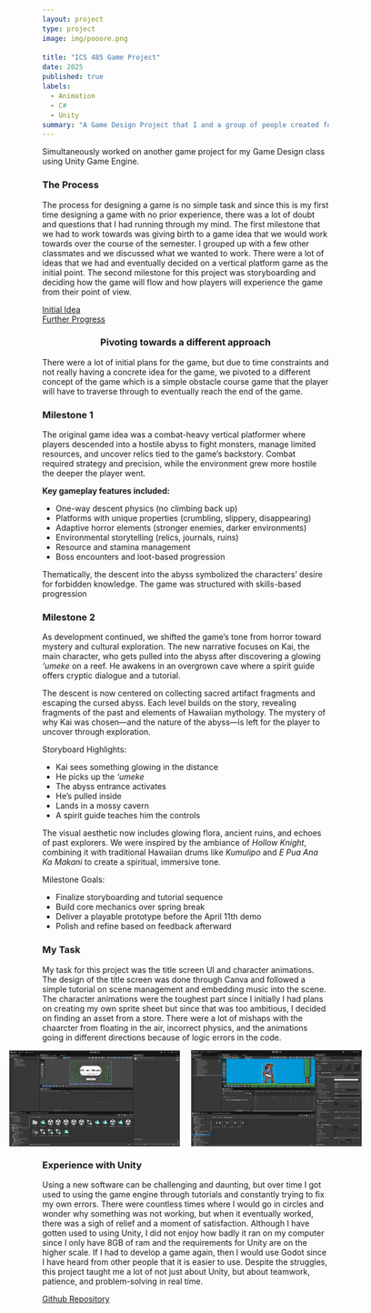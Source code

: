 ```yaml
---
layout: project
type: project
image: img/pooore.png

title: "ICS 485 Game Project"
date: 2025
published: true
labels:
  - Animation
  - C#
  - Unity
summary: "A Game Design Project that I and a group of people created for ICS 485 called \"Pō an Abyss\""
---
```


Simultaneously worked on another game project for my Game Design class using Unity Game Engine. 

### The Process
The process for designing a game is no simple task and since this is my first time designing a game with no prior experience, there was a lot of doubt and questions that I had running through my mind. The first milestone that we had to work towards was giving birth to a game idea that we would work towards over the course of the semester. I grouped up with a few other classmates and we discussed what we wanted to work. There were a lot of ideas that we had and eventually decided on a vertical platform game as the initial point. The second milestone for this project was storyboarding and deciding how the game will flow and how players will experience the game from their point of view. 


<a href="https://docs.google.com/presentation/d/1f25PCrKPuWlHdGHCONbj43r8GzJVcIs2moR5JnMnWco/edit?usp=sharing" target="_blank">Initial Idea</a><br>
<a href="https://docs.google.com/presentation/d/1Qb7b46lH7rCdWRvnJhRoeK2klbNApeLHbjTX-wQ_vF0/edit?usp=sharing" target="_blank">Further Progress</a>

<div style="text-align: center;">
  <h3>Pivoting towards a different approach</h3>
</div>
There were a lot of initial plans for the game, but due to time constraints and not really having a concrete idea for the game, we pivoted to a different concept of the game which is a simple obstacle course game that the player will have to traverse through to eventually reach the end of the game.

### Milestone 1
The original game idea was a combat-heavy vertical platformer where players descended into a hostile abyss to fight monsters, manage limited resources, and uncover relics tied to the game’s backstory. Combat required strategy and precision, while the environment grew more hostile the deeper the player went.

<p><strong>Key gameplay features included:</strong></p>
<ul>
  <li>One-way descent physics (no climbing back up)</li>
  <li>Platforms with unique properties (crumbling, slippery, disappearing)</li>
  <li>Adaptive horror elements (stronger enemies, darker environments)</li>
  <li>Environmental storytelling (relics, journals, ruins)</li>
  <li>Resource and stamina management</li>
  <li>Boss encounters and loot-based progression</li>
</ul>

<p>Thematically, the descent into the abyss symbolized the characters’ desire for forbidden knowledge. The game was structured with skills-based progression</, a mysterious narrative, and culturally inspired symbolism.</p>


### Milestone 2
<p>As development continued, we shifted the game’s tone from horror toward mystery and cultural exploration. The new narrative focuses on Kai, the main character, who gets pulled into the abyss after discovering a glowing <em>‘umeke</em> on a reef. He awakens in an overgrown cave where a spirit guide offers cryptic dialogue and a tutorial.</p>

<p>The descent is now centered on collecting sacred artifact fragments and escaping the cursed abyss. Each level builds on the story, revealing fragments of the past and elements of Hawaiian mythology. The mystery of why Kai was chosen—and the nature of the abyss—is left for the player to uncover through exploration.</p>

<p>Storyboard Highlights:</p>
<ul>
  <li>Kai sees something glowing in the distance</li>
  <li>He picks up the <em>‘umeke</em></li>
  <li>The abyss entrance activates</li>
  <li>He’s pulled inside</li>
  <li>Lands in a mossy cavern</li>
  <li>A spirit guide teaches him the controls</li>
</ul>

<p>The visual aesthetic now includes glowing flora, ancient ruins, and echoes of past explorers. We were inspired by the ambiance of <em>Hollow Knight</em>, combining it with traditional Hawaiian drums like <em>Kumulipo</em> and <em>E Pua Ana Ka Makani</em> to create a spiritual, immersive tone.</p>

<p>Milestone Goals:</p>
<ul>
  <li>Finalize storyboarding and tutorial sequence</li>
  <li>Build core mechanics over spring break</li>
  <li>Deliver a playable prototype before the April 11th demo</li>
  <li>Polish and refine based on feedback afterward</li>
</ul>

### My Task
My task for this project was the title screen UI and character animations. The design of the title screen was done through Canva and followed a simple tutorial on scene management and embedding music into the scene. The character animations were the toughest part since I initially I had plans on creating my own sprite sheet but since that was too ambitious, I decided on finding an asset from a store. There were a lot of mishaps with the chaarcter from floating in the air, incorrect physics, and the animations going in different directions because of logic errors in the code.


<div style="display: flex; justify-content: center; gap: 20px;">
  <img src="/img/titlescreen.png" alt="Boss Phase 2" style="width: 300px; height: auto;">
  <img src="/img/charanimate.png" alt="Level Design 2" style="width: 300px; height: auto;">
</div>

### Experience with Unity
Using a new software can be challenging and daunting, but over time I got used to using the game engine through tutorials and constantly trying to fix my own errors. There were countless times where I would go in circles and wonder why something was not working, but when it eventually worked, there was a sigh of relief and a moment of satisfaction. Although I have gotten used to using Unity, I did not enjoy how badly it ran on my computer since I only have 8GB of ram and the requirements for Unity are on the higher scale. If I had to develop a game again, then I would use Godot since I have heard from other people that it is easier to use. Despite the struggles, this project taught me a lot of not just about Unity, but about teamwork, patience, and problem-solving in real time.

<a href="https://github.com/JQtheHack/Po_an_Abyss.git" target="_blank">Github Repository</a>
